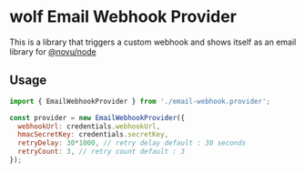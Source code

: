 # wolf Email Webhook Provider

This is a library that triggers a custom webhook and shows itself as an email library for [@novu/node](https://github.com/tecklens/tk-wolf/)

## Usage

```javascript
import { EmailWebhookProvider } from './email-webhook.provider';

const provider = new EmailWebhookProvider({
  webhookUrl: credentials.webhookUrl,
  hmacSecretKey: credentials.secretKey,
  retryDelay: 30*1000, // retry delay default : 30 seconds
  retryCount: 3, // retry count default : 3
});
```
